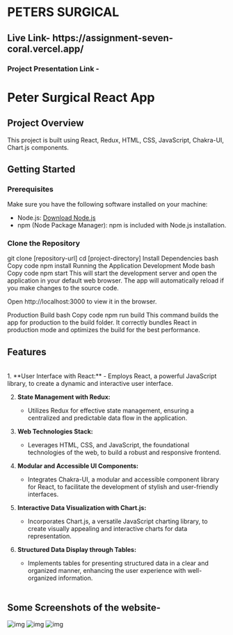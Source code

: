 <h1>PETERS SURGICAL</h1>
<h2>Live Link- https://assignment-seven-coral.vercel.app/ </h2> 
<h3>Project Presentation Link - </h3>

# Peter Surgical React App



## Project Overview

This project is built using React, Redux, HTML, CSS, JavaScript, Chakra-UI, Chart.js components.

## Getting Started

### Prerequisites

Make sure you have the following software installed on your machine:

- Node.js: [Download Node.js](https://nodejs.org/)
- npm (Node Package Manager): npm is included with Node.js installation.

### Clone the Repository

git clone [repository-url]
cd [project-directory]
Install Dependencies
bash
Copy code
npm install
Running the Application
Development Mode
bash
Copy code
npm start
This will start the development server and open the application in your default web browser. The app will automatically reload if you make changes to the source code.

Open http://localhost:3000 to view it in the browser.

Production Build
bash
Copy code
npm run build
This command builds the app for production to the build folder. It correctly bundles React in production mode and optimizes the build for the best performance.

<h2>Features</h2> <br/>
1. **User Interface with React:**
   - Employs React, a powerful JavaScript library, to create a dynamic and interactive user interface.
  
2. **State Management with Redux:**
   - Utilizes Redux for effective state management, ensuring a centralized and predictable data flow in the application.

3. **Web Technologies Stack:**
   - Leverages HTML, CSS, and JavaScript, the foundational technologies of the web, to build a robust and responsive frontend.

4. **Modular and Accessible UI Components:**
   - Integrates Chakra-UI, a modular and accessible component library for React, to facilitate the development of stylish and user-friendly interfaces.

5. **Interactive Data Visualization with Chart.js:**
   - Incorporates Chart.js, a versatile JavaScript charting library, to create visually appealing and interactive charts for data representation.

6. **Structured Data Display through Tables:**
   - Implements tables for presenting structured data in a clear and organized manner, enhancing the user experience with well-organized information.
<br/><br/>

<h2>Some Screenshots of the website-</h2>



<img src='https://github.com/pankajsbisht143/assignment/assets/125855262/deb14376-01ec-45bd-9937-68c64aee35df' alt='img' />
<img src='https://github.com/pankajsbisht143/assignment/assets/125855262/3dcef6a9-991c-4c98-9c83-96c756bfc893' alt='img' />
<img src='https://github.com/pankajsbisht143/assignment/assets/125855262/451295f9-81db-4691-be0b-918bab873f72' alt='img' />
